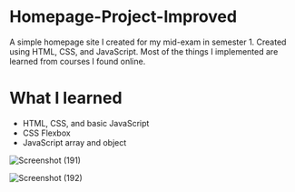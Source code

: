 # Homepage-Project-Improved
A simple homepage site I created for my mid-exam in semester 1. Created using HTML, CSS, and JavaScript. Most of the things I implemented are learned from courses I found online.

# What I learned
- HTML, CSS, and basic JavaScript
- CSS Flexbox
- JavaScript array and object

![Screenshot (191)](https://github.com/YoungSavage21/Homepage-Project-Improved/assets/128630865/d6fbba20-ce54-4d5c-8596-3a6aabf93c48)

![Screenshot (192)](https://github.com/YoungSavage21/Homepage-Project-Improved/assets/128630865/7a0ce848-e5b4-4bfe-b882-da7cb2ea00c0)

